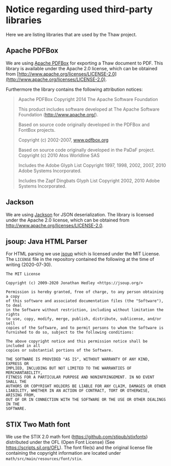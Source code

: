 # Notice regarding used third-party libraries

Here we are listing libraries that are used by the Thaw project.


## Apache PDFBox

We are using [Apache PDFBox](https://pdfbox.apache.org/) for exporting a Thaw document to PDF.
This library is available under the Apache 2.0 license, which can be obtained from [http://www.apache.org/licenses/LICENSE-2.0](http://www.apache.org/licenses/LICENSE-2.0).

Furthermore the library contains the following attribution notices:

>Apache PDFBox
>Copyright 2014 The Apache Software Foundation
>
>This product includes software developed at
>The Apache Software Foundation (http://www.apache.org/).
>
>Based on source code originally developed in the PDFBox and 
>FontBox projects.
>
>Copyright (c) 2002-2007, www.pdfbox.org
>
>Based on source code originally developed in the PaDaF project.
>Copyright (c) 2010 Atos Worldline SAS
>
>Includes the Adobe Glyph List
>Copyright 1997, 1998, 2002, 2007, 2010 Adobe Systems Incorporated.
>
>Includes the Zapf Dingbats Glyph List
>Copyright 2002, 2010 Adobe Systems Incorporated.


## Jackson

We are using [Jackson](https://github.com/FasterXML/jackson-core) for JSON deserialization.
The library is licensed under the Apache 2.0 license, which can be obtained from http://www.apache.org/licenses/LICENSE-2.0.


## jsoup: Java HTML Parser

For HTML parsing we use [jsoup](https://github.com/jhy/jsoup/) which is licensed under the MIT License.
The `LICENSE` file in the repository contained the following at the time of writing (2020-07-30).

```
The MIT License

Copyright (c) 2009-2020 Jonathan Hedley <https://jsoup.org/>

Permission is hereby granted, free of charge, to any person obtaining a copy
of this software and associated documentation files (the "Software"), to deal
in the Software without restriction, including without limitation the rights
to use, copy, modify, merge, publish, distribute, sublicense, and/or sell
copies of the Software, and to permit persons to whom the Software is
furnished to do so, subject to the following conditions:

The above copyright notice and this permission notice shall be included in all
copies or substantial portions of the Software.

THE SOFTWARE IS PROVIDED "AS IS", WITHOUT WARRANTY OF ANY KIND, EXPRESS OR
IMPLIED, INCLUDING BUT NOT LIMITED TO THE WARRANTIES OF MERCHANTABILITY,
FITNESS FOR A PARTICULAR PURPOSE AND NONINFRINGEMENT. IN NO EVENT SHALL THE
AUTHORS OR COPYRIGHT HOLDERS BE LIABLE FOR ANY CLAIM, DAMAGES OR OTHER
LIABILITY, WHETHER IN AN ACTION OF CONTRACT, TORT OR OTHERWISE, ARISING FROM,
OUT OF OR IN CONNECTION WITH THE SOFTWARE OR THE USE OR OTHER DEALINGS IN THE
SOFTWARE.
```


## STIX Two Math font

We use the STIX 2.0 math font (https://github.com/stipub/stixfonts) distributed under the OFL (Open Font License) (See https://scripts.sil.org/OFL).
The font file(s) and the original license file containing the copyright information are located under `math/src/main/resources/font/stix`.
